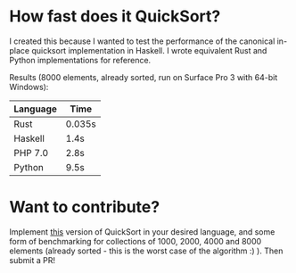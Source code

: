 # How fast does it QuickSort?

I created this because I wanted to test the performance of the canonical
in-place quicksort implementation in Haskell. I wrote equivalent Rust and Python
implementations for reference.

Results (8000 elements, already sorted, run on Surface Pro 3 with 64-bit Windows):

| Language | Time |
| --- | --- |
| Rust | 0.035s |
| Haskell | 1.4s |
| PHP 7.0 | 2.8s |
| Python | 9.5s |

# Want to contribute?

Implement [this](https://en.wikipedia.org/wiki/Quicksort#Lomuto_partition_scheme)
version of QuickSort in your desired language, and some form of benchmarking
for collections of 1000, 2000, 4000 and 8000 elements (already sorted - this
is the worst case of the algorithm :) ). Then submit a PR!

